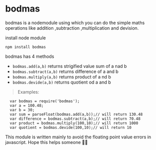 

# bodmas
bodmas is a nodemodule using which you can do the simple maths operations like addition ,subtraction ,multiplication and devision.

install node module 
 
 `npm install bodmas` 
 
bodmas has 4 methods 
* `bodmas.add(a,b)` returns strigified value sum of a nad b
* `bodmas.subtract(a,b)` returns difference of a and b
* `bodmas.multiply(a,b)` returns product of a nd b
* `bodmas.devide(a,b)` returns quotient od a and b

>Examples:
```
  var bodmas = require('bodmas'); 
  var a = 100.48;
  var b = 30;
  var sum = parseFloat(bodmas.add(a,b));// will return 130.48
  var difference = bodmas.subtract(a,b);// will return 70.48
  var product = bodmas.multiply(100,10);// will return 1000
  var quotient = bodmas.devide(100,10);// will return 10
  ```
  
  This module is written mainly to avoid the floating point value errors in javascript.
Hope this helps someone 🎉🌮
